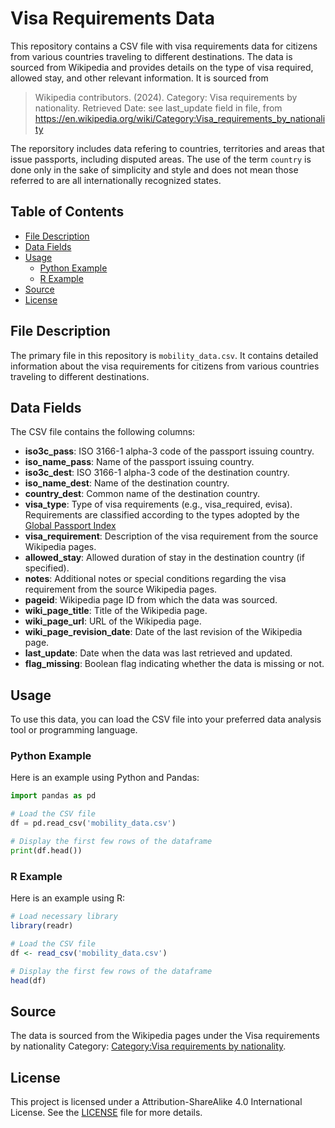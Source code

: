 # Visa Requirements Data

This repository contains a CSV file with visa requirements data for citizens from various countries traveling to different destinations. The data is sourced from Wikipedia and provides details on the type of visa required, allowed stay, and other relevant information. It is sourced from

> Wikipedia contributors. (2024). Category: Visa requirements by nationality. Retrieved Date: see last_update field in file, from https://en.wikipedia.org/wiki/Category:Visa_requirements_by_nationality

The reporsitory includes data refering to countries, territories and areas that issue passports, including disputed areas. The use of the term `country` is done only in the sake of simplicity and style and does not mean those referred to are all internationally recognized states. 

## Table of Contents
- [File Description](#file-description)
- [Data Fields](#data-fields)
- [Usage](#usage)
  - [Python Example](#python-example)
  - [R Example](#r-example)
- [Source](#source)
- [License](#license)

## File Description

The primary file in this repository is `mobility_data.csv`. It contains detailed information about the visa requirements for citizens from various countries traveling to different destinations.

## Data Fields

The CSV file contains the following columns:

- **iso3c_pass**: ISO 3166-1 alpha-3 code of the passport issuing country.
- **iso_name_pass**: Name of the passport issuing country.
- **iso3c_dest**: ISO 3166-1 alpha-3 code of the destination country.
- **iso_name_dest**: Name of the destination country.
- **country_dest**: Common name of the destination country.
- **visa_type**: Type of visa requirements (e.g., visa_required, evisa). Requirements are classified according to the types adopted by the [Global Passport Index](https://www.globalcitizensolutions.com/passport-index/)
- **visa_requirement**: Description of the visa requirement from the source Wikipedia pages.
- **allowed_stay**: Allowed duration of stay in the destination country (if specified).
- **notes**: Additional notes or special conditions regarding the visa requirement from the source Wikipedia pages.
- **pageid**: Wikipedia page ID from which the data was sourced.
- **wiki_page_title**: Title of the Wikipedia page.
- **wiki_page_url**: URL of the Wikipedia page.
- **wiki_page_revision_date**: Date of the last revision of the Wikipedia page.
- **last_update**: Date when the data was last retrieved and updated.
- **flag_missing**: Boolean flag indicating whether the data is missing or not.

## Usage

To use this data, you can load the CSV file into your preferred data analysis tool or programming language.

### Python Example

Here is an example using Python and Pandas:

```python
import pandas as pd

# Load the CSV file
df = pd.read_csv('mobility_data.csv')

# Display the first few rows of the dataframe
print(df.head())
```

### R Example

Here is an example using R:

```R
# Load necessary library
library(readr)

# Load the CSV file
df <- read_csv('mobility_data.csv')

# Display the first few rows of the dataframe
head(df)
```

## Source

The data is sourced from the Wikipedia pages under the Visa requirements by nationality Category: [Category:Visa requirements by nationality](https://en.wikipedia.org/wiki/Category:Visa_requirements_by_nationality).

## License

This project is licensed under a Attribution-ShareAlike 4.0 International License. See the [LICENSE](LICENSE.txt) file for more details.
